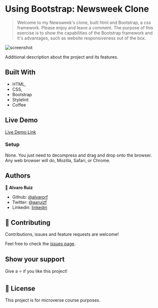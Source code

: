 # Using Bootstrap: Newsweek Clone

> Welcome to my Newsweek's clone, built html and Bootstrap, a css framework. Please enjoy and leave a comment. 
The purpose of this exercise is to show the capabilities of the Bootstrap framework and it's advantages, such as website responsiveness out of the box.

![screenshot](/images/screenshot.jpeg)

Additional description about the project and its features.

## Built With

- HTML,
- CSS,
- Bootstrap
- Stylelint
- Coffee 

## Live Demo

[Live Demo Link]()


### Setup

None. You just need to decompress and drag and drop onto the browser. Any web browser will do, Mozilla, Safari, or Chrome.

## Authors

👤 **Alvaro Ruiz**

- Github: [@alvarorf](https://github.com/alvarorf)
- Twitter: [@aaruizf](https://twitter.com/aaruizf)
- Linkedin: [linkedin](https://www.linkedin.com/in/alvaro-r-22810915a/)

## 🤝 Contributing

Contributions, issues and feature requests are welcome!

Feel free to check the [issues page](issues/).

## Show your support

Give a ⭐️ if you like this project!


## 📝 License

This project is for microverse course purposes.